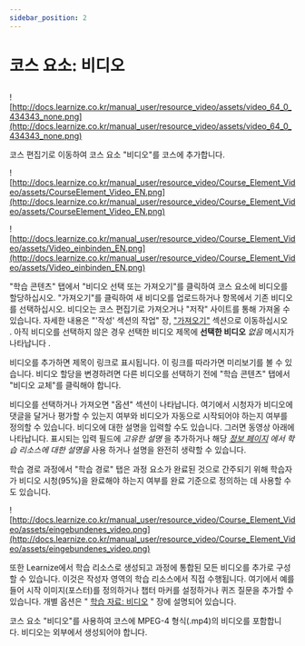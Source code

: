 ```yaml
---
sidebar_position: 2
---
```


# 코스 요소: 비디오

## 

![http://docs.learnize.co.kr/manual_user/resource_video/assets/video_64_0_434343_none.png](http://docs.learnize.co.kr/manual_user/resource_video/assets/video_64_0_434343_none.png)

코스 편집기로 이동하여 코스 요소 "비디오"를 코스에 추가합니다.

![http://docs.learnize.co.kr/manual_user/resource_video/Course_Element_Video/assets/CourseElement_Video_EN.png](http://docs.learnize.co.kr/manual_user/resource_video/Course_Element_Video/assets/CourseElement_Video_EN.png)

![http://docs.learnize.co.kr/manual_user/resource_video/Course_Element_Video/assets/Video_einbinden_EN.png](http://docs.learnize.co.kr/manual_user/resource_video/Course_Element_Video/assets/Video_einbinden_EN.png)

"학습 콘텐츠" 탭에서 "비디오 선택 또는 가져오기"를 클릭하여 코스 요소에 비디오를 할당하십시오. "가져오기"를 클릭하여 새 비디오를 업로드하거나 항목에서 기존 비디오를 선택하십시오. 비디오는 코스 편집기로 가져오거나 "저작" 사이트를 통해 가져올 수 있습니다. 자세한 내용은 "'작성' 섹션의 작업" 장, ["가져오기"](http://docs.learnize.co.kr/manual_user/resource_video/Course_Element_Video/Actions+in+the+'Authoring'+section.html#Actionsinthe'Authoring'section-_importieren) 섹션으로 이동하십시오 . 아직 비디오를 선택하지 않은 경우 선택한 비디오 제목에 **선택한 비디오** *없음* 메시지가 나타납니다 .

비디오를 추가하면 제목이 링크로 표시됩니다. 이 링크를 따라가면 미리보기를 볼 수 있습니다. 비디오 할당을 변경하려면 다른 비디오를 선택하기 전에 "학습 콘텐츠" 탭에서 "비디오 교체"를 클릭해야 합니다.

비디오를 선택하거나 가져오면 "옵션" 섹션이 나타납니다. 여기에서 시청자가 비디오에 댓글을 달거나 평가할 수 있는지 여부와 비디오가 자동으로 시작되어야 하는지 여부를 정의할 수 있습니다. 비디오에 대한 설명을 입력할 수도 있습니다. 그러면 동영상 아래에 나타납니다. 표시되는 입력 필드에 *고유한 설명* 을 추가하거나 해당 *[정보 페이지](http://docs.learnize.co.kr/manual_user/catalog/Info_page/) 에서 학습 리소스에 대한 설명을* 사용 하거나 설명을 완전히 생략할 수 있습니다.

학습 경로 과정에서 "학습 경로" 탭은 과정 요소가 완료된 것으로 간주되기 위해 학습자가 비디오 시청(95%)을 완료해야 하는지 여부를 완료 기준으로 정의하는 데 사용할 수도 있습니다.

![http://docs.learnize.co.kr/manual_user/resource_video/Course_Element_Video/assets/eingebundenes_video.png](http://docs.learnize.co.kr/manual_user/resource_video/Course_Element_Video/assets/eingebundenes_video.png)

또한 Learnize에서 학습 리소스로 생성되고 과정에 통합된 모든 비디오를 추가로 구성할 수 있습니다. 이것은 작성자 영역의 학습 리소스에서 직접 수행됩니다. 여기에서 예를 들어 시작 이미지(포스터)를 정의하거나 챕터 마커를 설정하거나 퀴즈 질문을 추가할 수 있습니다. 개별 옵션은 " [학습 자료: 비디오](http://docs.learnize.co.kr/manual_user/resource_video/Learning_resource_Video/) " 장에 설명되어 있습니다.

코스 요소 "비디오"를 사용하여 코스에 MPEG-4 형식(.mp4)의 비디오를 포함합니다. 비디오는 외부에서 생성되어야 합니다.